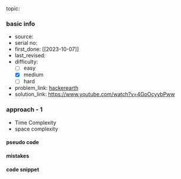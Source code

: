 topic:

### basic info
- source: 
- serial no:
- first_done: [[2023-10-07]]
- last_revised:
- difficulty:
	- [ ] easy
	- [x] medium
	- [ ] hard
- problem_link: [hackerearth](https://www.hackerearth.com/challenges/competitive/hackerearth-test-draft-3-115/algorithm/bulb-switcher-2-af21ccab/)
- solution_link: https://www.youtube.com/watch?v=4GoOcyybPww

### approach - 1
- Time Complexity
- space complexity

#### pseudo code

#### mistakes

#### code snippet
```python

```
